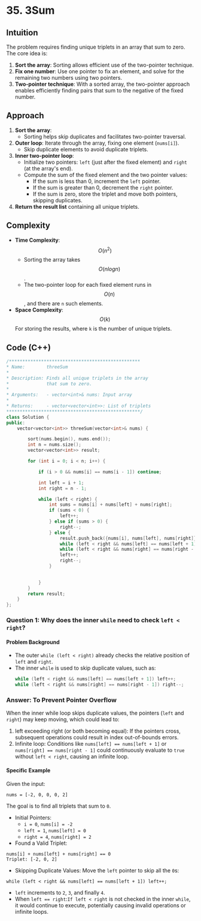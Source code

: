 # 35. 3Sum

## **Intuition**

The problem requires finding unique triplets in an array that sum to zero. The core idea is:

1. **Sort the array**: Sorting allows efficient use of the two-pointer technique.
2. **Fix one number**: Use one pointer to fix an element, and solve for the remaining two numbers using two pointers.
3. **Two-pointer technique**: With a sorted array, the two-pointer approach enables efficiently finding pairs that sum to the negative of the fixed number.

## **Approach**

1. **Sort the array**:
   - Sorting helps skip duplicates and facilitates two-pointer traversal.
2. **Outer loop**: Iterate through the array, fixing one element (`nums[i]`).
   - Skip duplicate elements to avoid duplicate triplets.
3. **Inner two-pointer loop**:
   - Initialize two pointers: `left` (just after the fixed element) and `right` (at the array's end).
   - Compute the sum of the fixed element and the two pointer values:
     - If the sum is less than 0, increment the `left` pointer.
     - If the sum is greater than 0, decrement the `right` pointer.
     - If the sum is zero, store the triplet and move both pointers, skipping duplicates.
4. **Return the result list** containing all unique triplets.

## **Complexity**

- **Time Complexity**: $$O(n^2)$$
  - Sorting the array takes $$O(n log n)$$.
  - The two-pointer loop for each fixed element runs in $$O(n)$$, and there are `n` such elements.
- **Space Complexity**: $$O(k)$$
For storing the results, where `k` is the number of unique triplets.

## Code (C++)

```cpp []
/*************************************************
* Name:        threeSum
* 
* Description: Finds all unique triplets in the array 
*              that sum to zero.
* 
* Arguments:   - vector<int>& nums: Input array
* 
* Returns:     - vector<vector<int>>: List of triplets
**************************************************/
class Solution {
public:
    vector<vector<int>> threeSum(vector<int>& nums) {

        sort(nums.begin(), nums.end());
        int n = nums.size();
        vector<vector<int>> result;

        for (int i = 0; i < n; i++) {

            if (i > 0 && nums[i] == nums[i - 1]) continue;

            int left = i + 1;
            int right = n - 1;

            while (left < right) {
                int sums = nums[i] + nums[left] + nums[right];
                if (sums < 0) {
                    left++;
                } else if (sums > 0) {
                    right--;
                } else {
                    result.push_back({nums[i], nums[left], nums[right]});
                    while (left < right && nums[left] == nums[left + 1]) left++;
                    while (left < right && nums[right] == nums[right - 1]) right--;
                    left++;
                    right--;
                }

            
            }
        }
        return result;
    }
};
```

### **Question 1: Why does the inner `while` need to check `left < right`?**

#### **Problem Background**

- The outer `while (left < right)` already checks the relative position of `left` and `right`.
- The inner `while` is used to skip duplicate values, such as:
  ```cpp
  while (left < right && nums[left] == nums[left + 1]) left++;
  while (left < right && nums[right] == nums[right - 1]) right--;
  ```

### Answer: To Prevent Pointer Overflow

When the inner while loop skips duplicate values, the pointers (`left` and `right`) may keep moving, which could lead to:

1. left exceeding right (or both becoming equal):
If the pointers cross, subsequent operations could result in index out-of-bounds errors.
2. Infinite loop:
Conditions like `nums[left] == nums[left + 1]` or `nums[right] == nums[right - 1]` could continuously evaluate to `true` without `left < right`, causing an infinite loop.

#### Specific Example

Given the input:
```
nums = [-2, 0, 0, 0, 2]
```
The goal is to find all triplets that sum to `0`.

- Initial Pointers:
    - `i = 0`, `nums[i] = -2`
    - `left = 1`, `nums[left] = 0`
    - `right = 4`, `nums[right] = 2`
- Found a Valid Triplet:

```
nums[i] + nums[left] + nums[right] == 0
Triplet: [-2, 0, 2]
```

- Skipping Duplicate Values: Move the `left` pointer to skip all the `0`s:

```
while (left < right && nums[left] == nums[left + 1]) left++;
```

- `left` increments to `2`, `3`, and finally `4`.
- When `left == right`:`If left < right`  is not checked in the inner `while`, it would continue to execute, potentially causing invalid operations or infinite loops.